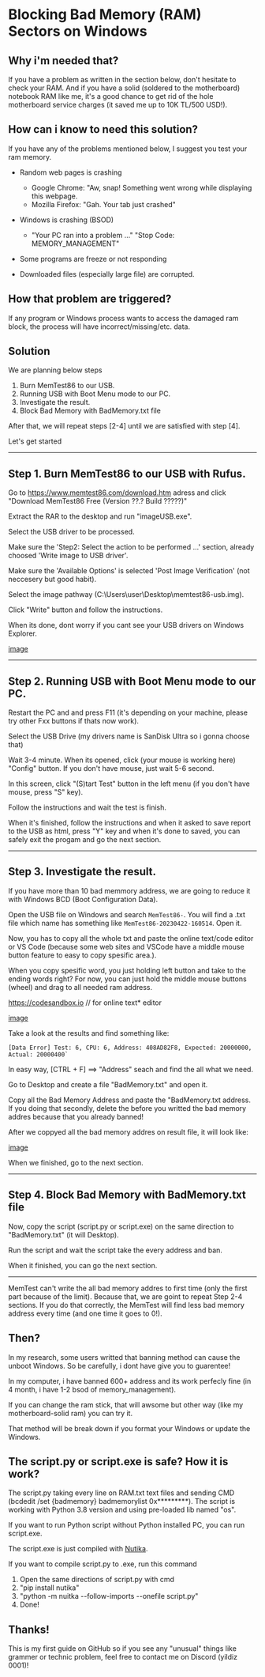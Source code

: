 # Blocking Bad Memory (RAM) Sectors on Windows

## Why i'm needed that?
If you have a problem as written in the section below, don't hesitate to check your RAM. And if you have a solid (soldered to the motherboard) notebook RAM like me, it's a good chance to get rid of the hole motherboard service charges (it saved me up to 10K TL/500 USD!).
## How can i know to need this solution?

If you have any of the problems mentioned below, I suggest you test your ram memory.

- Random web pages is crashing
  - Google Chrome: "Aw, snap! Something went wrong while displaying this webpage.
  - Mozilla Firefox: "Gah. Your tab just crashed"

- Windows is crashing (BSOD)
  - "Your PC ran into a problem ..." "Stop Code: MEMORY_MANAGEMENT"

- Some programs are freeze or not responding

- Downloaded files (especially large file) are corrupted.


## How that problem are triggered?

If any program or Windows process wants to access the damaged ram block, the process will have incorrect/missing/etc. data.

## Solution
We are planning below steps

1. Burn MemTest86 to our USB.
2. Running USB with Boot Menu mode to our PC.
3. Investigate the result.
4. Block Bad Memory with BadMemory.txt file

After that, we will repeat steps [2-4] until we are satisfied with step [4].

Let's get started
___
## Step 1. Burn MemTest86 to our USB with Rufus.

Go to https://www.memtest86.com/download.htm adress and click "Download MemTest86 Free (Version ??.? Build ?????)"

Extract the RAR to the desktop and run "imageUSB.exe".

Select the USB driver to be processed.

Make sure the 'Step2: Select the action to be performed ...' section, already choosed 'Write image to USB driver'.

Make sure the 'Available Options' is selected 'Post Image Verification' (not neccesery but good habit).

Select the image pathway (C:\Users\user\Desktop\memtest86-usb.img).

Click "Write" button and follow the instructions.

When its done, dont worry if you cant see your USB drivers on Windows Explorer.

[image](./pictures/image1.png)


___

## Step 2. Running USB with Boot Menu mode to our PC.

Restart the PC and and press F11 (it's depending on your machine, please try other Fxx buttons if thats now work).

Select the USB Drive (my drivers name is SanDisk Ultra so i gonna choose that)

Wait 3-4 minute. When its opened, click (your mouse is working here) "Config" button. If you don't have mouse, just wait 5-6 second.

In this screen, click "(S)tart Test" button in the left menu (if you don't have mouse, press "S" key).

Follow the instructions and wait the test is finish. 

When it's finished, follow the instructions and when it asked to save report to the USB as html, press "Y" key and when it's done to saved, you can safely exit the progam and go the next section.
___

## Step 3. Investigate the result.

If you have more than 10 bad memmory address, we are going to reduce it with Windows BCD (Boot Configuration Data).

Open the USB file on Windows and search `MemTest86-`. You will find a .txt file which name has something like `MemTest86-20230422-160514`. Open it.

Now, you has to copy all the whole txt and paste the online text/code editor or VS Code (because some web sites and VSCode have a middle mouse button feature to easy to copy spesific area.).

When you copy spesific word, you just holding left button and take to the ending words right? For now, you can just hold the middle mouse buttons (wheel) and drag to all needed ram address.

https://codesandbox.io // for online text* editor

[image](./pictures/image3.png)

Take a look at the results and find something like:

```
[Data Error] Test: 6, CPU: 6, Address: 408AD82F8, Expected: 20000000, Actual: 20000400`
```
In easy way, [CTRL + F] ==> "Address" seach and find the all what we need.

Go to Desktop and create a file "BadMemory.txt" and open it.

Copy all the Bad Memory Address and paste the "BadMemory.txt address. If you doing that secondly, delete the before you writted the bad memory addres because that you already banned!

After we coppyed all the bad memory addres on result file, it will look like:

[image](./pictures/image4.png)

When we finished, go to the next section.
___

## Step 4. Block Bad Memory with BadMemory.txt file

Now, copy the script (script.py or script.exe) on the same direction to "BadMemory.txt" (it will Desktop).

Run the script and wait the script take the every address and ban.

When it finished, you can go the next section.
___

MemTest can't write the all bad memory addres to first time (only the first part because of the limit). Because that, we are goint to repeat Step 2-4 sections. If you do that correctly, the MemTest will find less bad memory address every time (and one time it goes to 0!).




## Then?
In my research, some users writted that banning method can cause the unboot Windows. So be carefully, i dont have give you to guarentee!

In my computer, i have banned 600+ address and its work perfecly fine (in 4 month, i have 1-2 bsod of memory_management).

If you can change the ram stick, that will awsome but other way (like my motherboard-solid ram) you can try it.

That method will be break down if you format your Windows or update the Windows.


## The script.py or script.exe is safe? How it is work?

The script.py taking every line on RAM.txt text files and sending CMD (bcdedit /set {badmemory} badmemorylist 0x*********). The script is working with Python 3.8 version and using pre-loaded lib named "os".

If you want to run Python script without Python installed PC, you can run script.exe.

The script.exe is just compiled with [Nutika](https://github.com/Nuitka/Nuitka). 

If you want to compile script.py to .exe, run this command
1. Open the same directions of script.py with cmd
2. "pip install nutika"
3. "python -m nuitka --follow-imports --onefile script.py"
4. Done!

## Thanks!
This is my first guide on GitHub so if you see any "unusual" things like grammer or technic problem, feel free to contact me on Discord (yildiz 0001)!